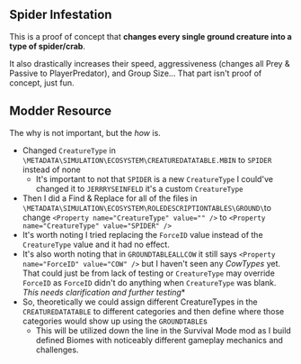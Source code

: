 Spider Infestation
---------
This is a proof of concept that **changes every single ground creature into a type of spider/crab**.  

It also drastically increases their speed, aggressiveness (changes all Prey & Passive to PlayerPredator), and Group Size...  That part isn't proof of concept, just fun.  

Modder Resource
---------
The why is not important, but the *how* is.
- Changed `CreatureType` in `\METADATA\SIMULATION\ECOSYSTEM\CREATUREDATATABLE.MBIN` to `SPIDER` instead of none
  - It's important to not that `SPIDER` is a new `CreatureType` I could've changed it to `JERRRYSEINFELD` it's a custom `CreatureType`
- Then I did a Find & Replace for all of the files in `\METADATA\SIMULATION\ECOSYSTEM\ROLEDESCRIPTIONTABLES\GROUND\`to change `<Property name="CreatureType" value="" />` to `<Property name="CreatureType" value="SPIDER" />`
- It's worth noting I tried replacing the `ForceID` value instead of the `CreatureType` value and it had no effect.
- It's also worth noting that in `GROUNDTABLEALLCOW` it still says `<Property name="ForceID" value="COW" />` but I haven't seen any *CowTypes* yet.  That could just be from lack of testing or `CreatureType` may override `ForceID` as `ForceID` didn't do anything when `CreatureType` was blank.  *This needs clarification and further testing**
- So, theoretically we could assign different CreatureTypes in the `CREATUREDATATABLE` to different categories and then define where those categories would show up using the `GROUNDTABLE`s
  - This will be utilized down the line in the Survival Mode mod as I build defined Biomes with noticeably different gameplay mechanics and challenges.
